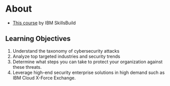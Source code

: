 # About
- [This course](https://skillsbuild.org/college-educators/courses/getting-started-with-threat-intelligence-and-hunting) by IBM SkillsBuild

## Learning Objectives

1. Understand the taxonomy of cybersecurity attacks  
2. Analyze top targeted industries and security trends
3. Determine what steps you can take to protect your organization against these threats. 
4. Leverage high-end security enterprise solutions in high demand such as IBM Cloud X-Force Exchange.